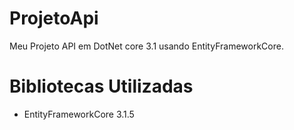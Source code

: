 # ProjetoApi
Meu Projeto API em DotNet core 3.1 usando EntityFrameworkCore.


# Bibliotecas Utilizadas

- EntityFrameworkCore 3.1.5
